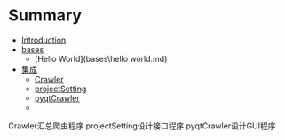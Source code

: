 # Summary

* [Introduction](README.md)
* [bases](bases/readme.md)
    * [Hello World](bases\hello world.md)
* [集成]()
    * [Crawler](Crawler.md)
    * [projectSetting](projectSetting.md)
    * [pyqtCrawler](PyqtCrawler.md)
    * 



Crawler汇总爬虫程序
projectSetting设计接口程序
pyqtCrawler设计GUI程序









